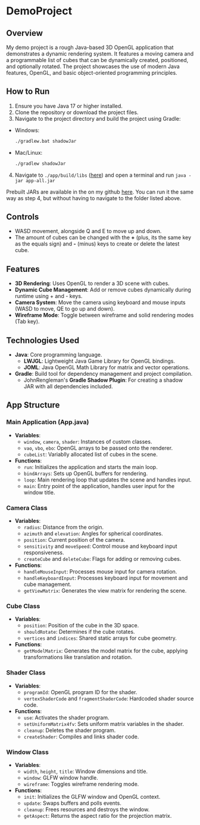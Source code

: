 # DemoProject

## Overview
My demo project is a rough Java-based 3D OpenGL application that demonstrates a dynamic rendering system. It features a moving camera and a programmable list of cubes that can be dynamically created, positioned, and optionally rotated. The project showcases the use of modern Java features, OpenGL, and basic object-oriented programming principles.

## How to Run
1. Ensure you have Java 17 or higher installed.
2. Clone the repository or download the project files.
3. Navigate to the project directory and build the project using Gradle:
  - Windows:
    ```sh
    ./gradlew.bat shadowJar
    ```
   - Mac/Linux:
     ```sh
     ./gradlew shadowJar
     ```
4. Navigate to `./app/build/libs` ([here](./app/build/libs/)) and open a terminal and run `java -jar app-all.jar`

Prebuilt JARs are available in the on my github [here](https://github.com/ka-iden/DemoProject/releases/latest). You can run it the same way as step 4, but without having to navigate to the folder listed above.

## Controls
- WASD movement, alongside Q and E to move up and down.
- The amount of cubes can be changed with the **+** (plus, its the same key as the equals sign) and **-** (minus) keys to create or delete the latest cube.

## Features
- **3D Rendering**: Uses OpenGL to render a 3D scene with cubes.
- **Dynamic Cube Management**: Add or remove cubes dynamically during runtime using + and - keys.
- **Camera System**: Move the camera using keyboard and mouse inputs (WASD to move, QE to go up and down).
- **Wireframe Mode**: Toggle between wireframe and solid rendering modes (Tab key).

## Technologies Used
- **Java**: Core programming language.
  - **LWJGL**: Lightweight Java Game Library for OpenGL bindings.
  - **JOML**: Java OpenGL Math Library for matrix and vector operations.
- **Gradle**: Build tool for dependency management and project compilation.
  - JohnRengleman's **Gradle Shadow Plugin**: For creating a shadow JAR with all dependencies included.

## App Structure
### **Main Application (App.java)**
- **Variables**:
  - `window`, `camera`, `shader`: Instances of custom classes.
  - `vao`, `vbo`, `ebo`: OpenGL arrays to be passed onto the renderer.
  - `cubeList`: Variablly allocated list of cubes in the scene.
- **Functions**:
  - `run`: Initializes the application and starts the main loop.
  - `bindArrays`: Sets up OpenGL buffers for rendering.
  - `loop`: Main rendering loop that updates the scene and handles input.
  - `main`: Entry point of the application, handles user input for the window title.
### **Camera Class**
- **Variables**:
  - `radius`: Distance from the origin.
  - `azimuth` and `elevation`: Angles for spherical coordinates.
  - `position`: Current position of the camera.
  - `sensitivity` and `moveSpeed`: Control mouse and keyboard input responsiveness.
  - `createCube` and `deleteCube`: Flags for adding or removing cubes.
- **Functions**:
  - `handleMouseInput`: Processes mouse input for camera rotation.
  - `handleKeyboardInput`: Processes keyboard input for movement and cube management.
  - `getViewMatrix`: Generates the view matrix for rendering the scene.
### **Cube Class**
- **Variables**:
  - `position`: Position of the cube in the 3D space.
  - `shouldRotate`: Determines if the cube rotates.
  - `vertices` and `indices`: Shared static arrays for cube geometry.
- **Functions**:
  - `getModelMatrix`: Generates the model matrix for the cube, applying transformations like translation and rotation.
### **Shader Class**
- **Variables**:
  - `programId`: OpenGL program ID for the shader.
  - `vertexShaderCode` and `fragmentShaderCode`: Hardcoded shader source code.
- **Functions**:
  - `use`: Activates the shader program.
  - `setUniformMatrix4fv`: Sets uniform matrix variables in the shader.
  - `cleanup`: Deletes the shader program.
  - `createShader`: Compiles and links shader code.
### **Window Class**
- **Variables**:
  - `width`, `height`, `title`: Window dimensions and title.
  - `window`: GLFW window handle.
  - `wireframe`: Toggles wireframe rendering mode.
- **Functions**:
  - `init`: Initializes the GLFW window and OpenGL context.
  - `update`: Swaps buffers and polls events.
  - `cleanup`: Frees resources and destroys the window.
  - `getAspect`: Returns the aspect ratio for the projection matrix.
